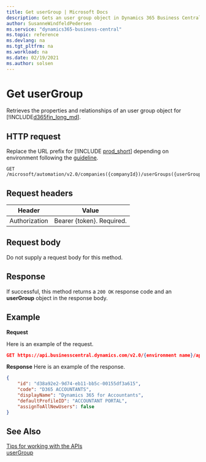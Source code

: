 ```yaml
---
title: Get userGroup | Microsoft Docs
description: Gets an user group object in Dynamics 365 Business Central.
author: SusanneWindfeldPedersen
ms.service: "dynamics365-business-central"
ms.topic: reference
ms.devlang: na
ms.tgt_pltfrm: na
ms.workload: na
ms.date: 02/19/2021
ms.author: solsen
---
```


<!-- NOTE: This article is an auto-generated stub from the metadata file. -->
<!-- The sections marked with an EDIT_IS_REQUIRED require manual editing. -->
# Get userGroup

Retrieves the properties and relationships of an user group object for [!INCLUDE[d365fin_long_md](../../includes/d365fin_long_md.md)].

## HTTP request

Replace the URL prefix for [!INCLUDE [prod_short](../../includes/prod_short.md)] depending on environment following the [guideline](dynamics-nav/api-reference/v2.0/enabling-apis-for-dynamics-nav).

```
GET /microsoft/automation/v2.0/companies({companyId})/userGroups({userGroupId})
```

## Request headers

|Header|Value|
|------|-----|
|Authorization  |Bearer {token}. Required. |

## Request body

Do not supply a request body for this method.

## Response

If successful, this method returns a ```200 OK``` response code and an **userGroup** object in the response body.

## Example

**Request**

Here is an example of the request.

```json
GET https://api.businesscentral.dynamics.com/v2.0/{environment name}/api/microsoft/automation/v2.0/companies({companyId})/userGroups({userGroupId})
```

**Response**
Here is an example of the response.

```json
{
    "id": "d38a92e2-9d74-eb11-bb5c-00155df3a615",
    "code": "D365 ACCOUNTANTS",
    "displayName": "Dynamics 365 for Accountants",
    "defaultProfileID": "ACCOUNTANT PORTAL",
    "assignToAllNewUsers": false
}
```
## See Also

[Tips for working with the APIs](/dynamics365/business-central/dev-itpro/developer/devenv-connect-apps-tips)  
[userGroup](../resources/dynamics_userGroup.md)
